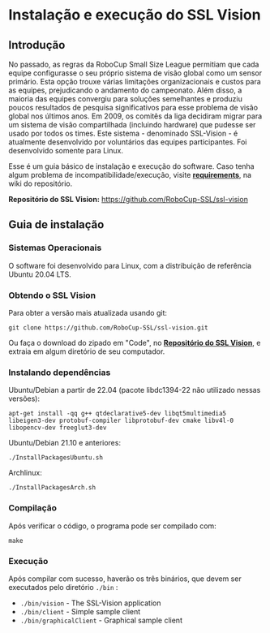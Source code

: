 # Instalação e execução do SSL Vision  

## Introdução  

No passado, as regras da RoboCup Small Size League permitiam que cada equipe configurasse o seu próprio sistema de visão global como um sensor primário. Esta opção trouxe várias limitações organizacionais e custos para as equipes, prejudicando o andamento do campeonato. Além disso, a maioria das equipes convergiu para soluções semelhantes e produziu poucos resultados de pesquisa significativos para esse problema de visão global nos últimos anos. Em 2009, os comitês da liga decidiram migrar para um sistema de visão compartilhada (incluindo hardware) que pudesse ser usado por todos os times. Este sistema - denominado SSL-Vision - é atualmente desenvolvido por voluntários das equipes participantes. Foi desenvolvido somente para Linux.

Esse é um guia básico de instalação e execução do software. Caso tenha algum problema de incompatibilidade/execução, visite [**requirements**](https://github.com/RoboCup-SSL/ssl-vision/wiki/requirements), na wiki do repositório. 

  **Repositório do SSL Vision:** https://github.com/RoboCup-SSL/ssl-vision

 
## Guia de instalação

### Sistemas Operacionais

O software foi desenvolvido para Linux, com a distribuição de referência Ubuntu 20.04 LTS.
### Obtendo o SSL Vision
Para obter a versão mais atualizada usando git:

    git clone https://github.com/RoboCup-SSL/ssl-vision.git

Ou faça o download do zipado em "Code", no **[Repositório do SSL Vision](https://github.com/RoboCup-SSL/ssl-vision)**, e extraia em algum diretório de seu computador.

### Instalando dependências

Ubuntu/Debian a partir de 22.04 (pacote libdc1394-22 não utilizado nessas versões):

 `apt-get install -qq g++ qtdeclarative5-dev libqt5multimedia5 libeigen3-dev protobuf-compiler libprotobuf-dev cmake libv4l-0 libopencv-dev freeglut3-dev`
    
Ubuntu/Debian 21.10 e anteriores:

    ./InstallPackagesUbuntu.sh
    
Archlinux:

    ./InstallPackagesArch.sh

### Compilação
Após verificar o código, o programa pode ser compilado com:

    make

### Execução
Após compilar com sucesso, haverão os três binários, que devem ser executados pelo diretório  `./bin` :

-   `./bin/vision`   - The SSL-Vision application
-   `./bin/client`  - Simple sample client
-   `./bin/graphicalClient` - Graphical sample client
